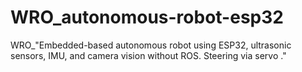 # WRO_autonomous-robot-esp32
WRO_"Embedded-based autonomous robot using ESP32, ultrasonic sensors, IMU, and camera vision without ROS. Steering via servo ."
